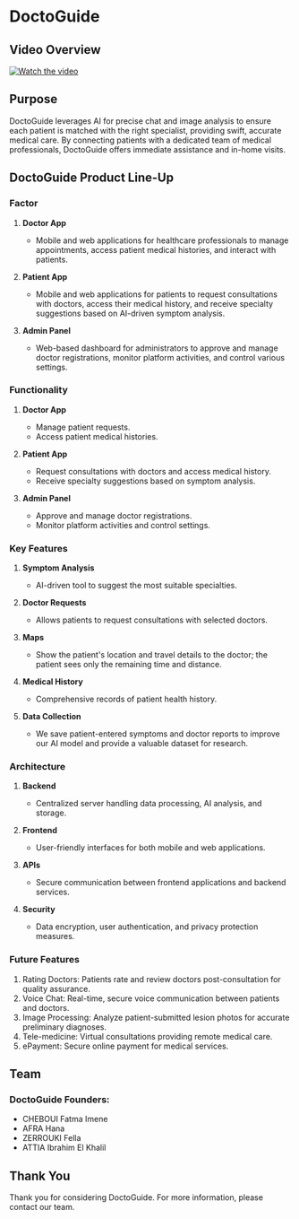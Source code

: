 # DoctoGuide

## Video Overview

[![Watch the video](https://github.com/himIbraa/DoctoGuide/raw/main/image.jpg)](https://drive.google.com/file/d/17mjNdhNYoJprNbMCIJKY5MY1-pJNMofy/view)



## Purpose

DoctoGuide leverages AI for precise chat and image analysis to ensure each patient is matched with the right specialist, providing swift, accurate medical care. By connecting patients with a dedicated team of medical professionals, DoctoGuide offers immediate assistance and in-home visits.

## DoctoGuide Product Line-Up

### Factor

1. **Doctor App**
   - Mobile and web applications for healthcare professionals to manage appointments, access patient medical histories, and interact with patients.

2. **Patient App**
   - Mobile and web applications for patients to request consultations with doctors, access their medical history, and receive specialty suggestions based on AI-driven symptom analysis.

3. **Admin Panel**
   - Web-based dashboard for administrators to approve and manage doctor registrations, monitor platform activities, and control various settings.

### Functionality

1. **Doctor App**
   - Manage patient requests.
   - Access patient medical histories.

2. **Patient App**
   - Request consultations with doctors and access medical history.
   - Receive specialty suggestions based on symptom analysis.

3. **Admin Panel**
   - Approve and manage doctor registrations.
   - Monitor platform activities and control settings.

### Key Features

1. **Symptom Analysis**
   - AI-driven tool to suggest the most suitable specialties.

2. **Doctor Requests**
   - Allows patients to request consultations with selected doctors.

3. **Maps**
   - Show the patient's location and travel details to the doctor; the patient sees only the remaining time and distance.

4. **Medical History**
   - Comprehensive records of patient health history.

5. **Data Collection**
   - We save patient-entered symptoms and doctor reports to improve our AI model and provide a valuable dataset for research.

### Architecture

1. **Backend**
   - Centralized server handling data processing, AI analysis, and storage.

2. **Frontend**
   - User-friendly interfaces for both mobile and web applications.

3. **APIs**
   - Secure communication between frontend applications and backend services.

4. **Security**
   - Data encryption, user authentication, and privacy protection measures.

### Future Features

1. Rating Doctors: Patients rate and review doctors post-consultation for quality assurance.
2. Voice Chat: Real-time, secure voice communication between patients and doctors.
3. Image Processing: Analyze patient-submitted lesion photos for accurate preliminary diagnoses.
4. Tele-medicine: Virtual consultations providing remote medical care.
5. ePayment: Secure online payment for medical services.


## Team

### DoctoGuide Founders:
- CHEBOUI Fatma Imene
- AFRA Hana
- ZERROUKI Fella
- ATTIA Ibrahim El Khalil

## Thank You

Thank you for considering DoctoGuide. For more information, please contact our team.

